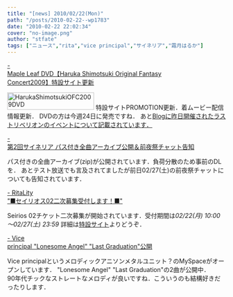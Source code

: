 ```yaml
---
title: "[news] 2010/02/22(Mon)"
path: "/posts/2010-02-22--wp1783"
date: "2010-02-22 22:02:34"
cover: "no-image.png"
author: "stfate"
tags: ["ニュース","rita","vice principal","サイネリア","霜月はるか"]
---
```


<style type="text/css">
<!--
p {white-space: pre-wrap};
-->
</style>

<a  href="http://www.team-e.co.jp/sp/ofc2009_dvd/" target="_blank">- Maple Leaf DVD【Haruka Shimotsuki Original Fantasy Concert2009】特設サイト更新</a>
<div ><a href="http://www.team-e.co.jp/sp/ofc2009_dvd/" target="_blank"><img src="http://www.team-e.co.jp/sp/ofc2009_dvd/bana/M.jpg" width="200" height="40" border="0" alt="HarukaShimotsukiOFC2009DVD"></a>
特設サイトPROMOTION更新．着ムービー配信情報更新．
DVDの方は今週24日に発売ですね．
あと<a href="http://ameblo.jp/shimotsukin/" target="_blank">Blogに昨日開催されたラストリベリオンのイベントについて記載されています．</a></div>

<a  href="http://cineraria-tfs.net/" target="_blank">- 第2回サイネリア パス付き全曲アーカイブ公開＆前夜祭チャット告知</a>
<div >パス付きの全曲アーカイブ(zip)が公開されています．負荷分散のため事前のDLを．
あとテスト放送でも言及されてましたが前日02/27(土)の前夜祭チャットについても告知されています．</div>

<a  href="http://ritarita.jugem.jp/" target="_blank">- RitaLity "■セイリオス02二次募集受付します！■"</a>
<div >Seirios 02チケット二次募集が開始されています．受付期間は<em>02/22(月) 10:00～02/27(土) 23:59</em>
詳細は<a href="http://seirios-rita.shaft-web.net/" target="_blank">特設サイト</a>よりどうぞ．</div>

<a  href="http://www.myspace.com/vicep" target="_blank">- Vice principal "Lonesome Angel" "Last Graduation"公開</a>
<div >Vice principalというメロディックアニソンメタルユニット？のMySpaceがオープンしています．
"Lonesome Angel" "Last Graduation"の2曲が公開中．
<div >90年代チックなストレートなメロディが良いですね．こういうのも結構好きだったりします．</div></div>